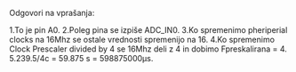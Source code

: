 Odgovori na vprašanja:


1.To je pin A0.
2.Poleg pina se izpiše ADC_IN0.
3.Ko spremenimo pheriperial clocks na 16Mhz se ostale vrednosti spremenijo na 16.
4.Ko spremenimo Clock Prescaler divided by 4 se 16Mhz deli z 4 in dobimo Fpreskalirana = 4.
5.239.5/4c = 59.875 s = 598875000μs.
